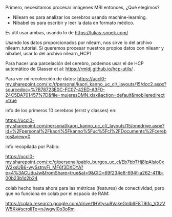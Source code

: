 Primero, necesitamos procesar imágenes MRI entonces, ¿Qué elegimos?

- Nilearn es para analizar los cerebros usando machine-learning.
- Nibabel es para escribir y leer la data en formato médico.

Es útil usar ambas, usando lo de https://lukas-snoek.com/

Usando los datos proporcionados por nilearn, nos sirve lo del archivo nilearn_tutorial.
Si queremos procesar nuestros propios datos con nileanr y nibabel, usar lo del archivo nilearn_HCP1

Para hacer una parcelación del cerebro, podemos usar el de HCP automático de Glasser et al:  https://rmldj.github.io/hcp-utils/ .

Para ver mi recolección de datos: https://uccl0-my.sharepoint.com/:x:/r/personal/kaori_kanno_uc_cl/_layouts/15/doc2.aspx?sourcedoc=%7B78723E0C-FC07-42ED-A3F0-24C5DA701457%7D&file=mujeresDMN.xlsx&action=default&mobileredirect=true

info de los primeros 10 cerebros (errst y classes) en:

https://uccl0-my.sharepoint.com/personal/kaori_kanno_uc_cl/_layouts/15/onedrive.aspx?id=%2Fpersonal%2Fkaori%5Fkanno%5Fuc%5Fcl%2FDocuments%2Fcerebros&view=0

info recopilada por Pablo:

https://uccl0-my.sharepoint.com/:x:/g/personal/pablo_burgos_uc_cl/Eb7bbTHj8lpAlsio0xW2xsUB6-wySstnvFi_MF6f3DXDYA?e=4%3ACUduJw&fromShare=true&at=9&CID=69f234e8-694f-a262-411b-00b23b1d2b24


colab hecho hasta ahora para las métricas (features) de conectividad, pero que no funciona en colab por el espacio de RAM:

https://colab.research.google.com/drive/1HVtysu9VakeGnIb6F8T9i1c_VXzVW5Xk#scrollTo=nJwgwI0o3oRm
